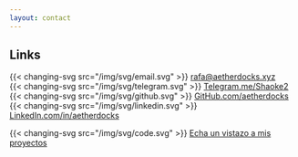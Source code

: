 ```yaml
---
layout: contact
---
```

## Links
{{< changing-svg src="/img/svg/email.svg" >}} [rafa@aetherdocks.xyz](mailto:rafa@aetherdocks.xyz)    
{{< changing-svg src="/img/svg/telegram.svg" >}}  [Telegram.me/Shaoke2](https://t.me/shaoke2)    
{{< changing-svg src="/img/svg/github.svg" >}}  [GitHub.com/aetherdocks](https://github.com/aetherdocks)  
{{< changing-svg src="/img/svg/linkedin.svg" >}}  [LinkedIn.com/in/aetherdocks](https://linkedin.com/in/aetherdocks)  

{{< changing-svg src="/img/svg/code.svg" >}} [Echa un vistazo a mis proyectos](/projects)
